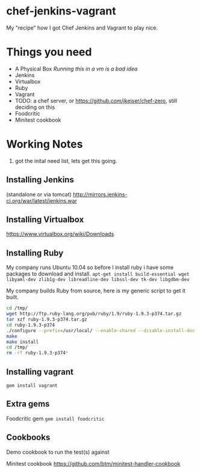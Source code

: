 chef-jenkins-vagrant
====================

My "recipe" how I got Chef Jenkins and Vagrant to play nice.

Things you need
===============

* A Physical Box _Running this in a vm is a bad idea_
* Jenkins
* Virtualbox
* Ruby
* Vagrant  
* TODO: a chef server, or https://github.com/jkeiser/chef-zero, still deciding on this
* Foodcritic
* Minitest cookbook 

Working Notes
=============

1) got the inital need list, lets get this going.

Installing Jenkins
------------------
(standalone or via tomcat) http://mirrors.jenkins-ci.org/war/latest/jenkins.war

Installing Virtualbox
---------------------
https://www.virtualbox.org/wiki/Downloads

Installing Ruby
---------------
My company runs Ubuntu 10.04 so before I install ruby i have some packages to download and install.
`apt-get install build-essential wget libyaml-dev zlib1g-dev libreadline-dev libssl-dev tk-dev libgdbm-dev`

My company builds Ruby from source, here is my generic script to get it built.
```bash
cd /tmp/
wget http://ftp.ruby-lang.org/pub/ruby/1.9/ruby-1.9.3-p374.tar.gz
tar xzf ruby-1.9.3-p374.tar.gz
cd ruby-1.9.3-p374
./configure --prefix=/usr/local/ --enable-shared --disable-install-doc
make
make install
cd /tmp/
rm -rf ruby-1.9.3-p374*
```



Installing vagrant
------------------
`gem install vagrant` 

Extra gems
----------
Foodcritic gem `gem install foodcritic`

Cookbooks
---------

Demo cookbook to run the test(s) against

Minitest cookbook https://github.com/btm/minitest-handler-cookbook

